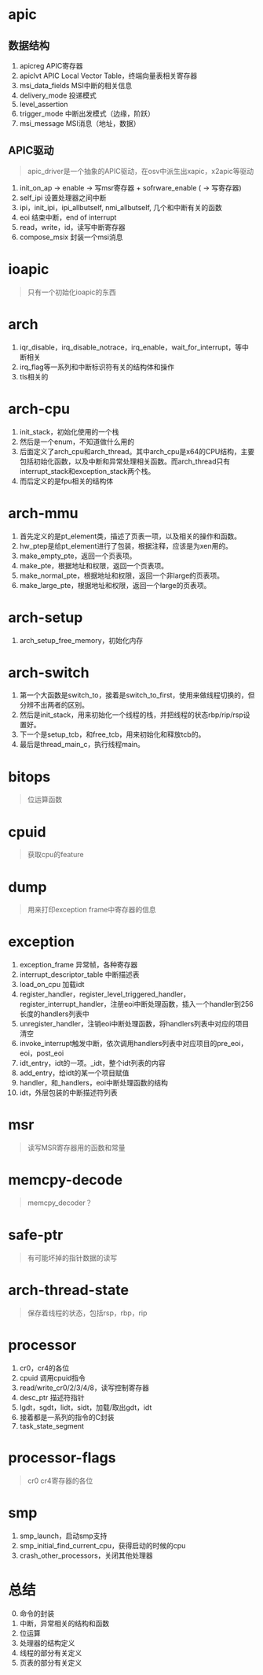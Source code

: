 # apic
## 数据结构
1. apicreg APIC寄存器
2. apiclvt APIC Local Vector Table，终端向量表相关寄存器
3. msi\_data\_fields MSI中断的相关信息
4. delivery\_mode 投递模式
5. level\_assertion
6. trigger\_mode 中断出发模式（边缘，阶跃）
7. msi\_message MSI消息（地址，数据）

## APIC驱动
> apic\_driver是一个抽象的APIC驱动，在osv中派生出xapic，x2apic等驱动

1. init\_on\_ap -> enable -> 写msr寄存器 + sofrware\_enable ( -> 写寄存器)
2. self\_ipi 设置处理器之间中断
3. ipi，init\_ipi，ipi\_allbutself, nmi\_allbutself, 几个和中断有关的函数
4. eoi 结束中断，end of interrupt
5. read，write，id，读写中断寄存器
6. compose\_msix 封装一个msi消息


# ioapic
> 只有一个初始化ioapic的东西


# arch
1. iqr\_disable，irq\_disable\_notrace，irq\_enable，wait\_for\_interrupt，等中断相关
2. irq\_flag等一系列和中断标识符有关的结构体和操作
3. tls相关的


# arch-cpu
1. init\_stack，初始化使用的一个栈
2. 然后是一个enum，不知道做什么用的
3. 后面定义了arch\_cpu和arch\_thread。其中arch\_cpu是x64的CPU结构，主要包括初始化函数，以及中断和异常处理相关函数。而arch\_thread只有interrupt\_stack和exception\_stack两个栈。
4. 而后定义的是fpu相关的结构体


# arch-mmu
1. 首先定义的是pt\_element类，描述了页表一项，以及相关的操作和函数。
2. hw_ptep是给pt\_element进行了包装，根据注释，应该是为xen用的。
3. make\_empty\_pte，返回一个页表项。
4. make\_pte，根据地址和权限，返回一个页表项。
5. make\_normal\_pte，根据地址和权限，返回一个非large的页表项。
6. make\_large\_pte，根据地址和权限，返回一个large的页表项。


# arch-setup
1. arch\_setup\_free\_memory，初始化内存


# arch-switch
1. 第一个大函数是switch\_to，接着是switch\_to\_first，使用来做线程切换的，但分辨不出两者的区别。
3. 然后是init_stack，用来初始化一个线程的栈，并把线程的状态rbp/rip/rsp设置好。
4. 下一个是setup\_tcb，和free\_tcb，用来初始化和释放tcb的。
5. 最后是thread\_main\_c，执行线程main。


# bitops
> 位运算函数


# cpuid
> 获取cpu的feature


# dump
> 用来打印exception frame中寄存器的信息


# exception
1. exception\_frame 异常帧，各种寄存器
2. interrupt\_descriptor\_table 中断描述表
  1. load\_on\_cpu 加载idt
  2. register\_handler，register\_level\_triggered\_handler，register\_interrupt\_handler，注册eoi中断处理函数，插入一个handler到256长度的handlers列表中
  3. unregister\_handler，注销eoi中断处理函数，将handlers列表中对应的项目清空
  4. invoke\_interrupt触发中断，依次调用handlers列表中对应项目的pre\_eoi，eoi，post\_eoi
  5. idt\_entry，idt的一项。\_idt，整个idt列表的内容
  6. add\_entry，给idt的某一个项目赋值
  7. handler，和\_handlers，eoi中断处理函数的结构
3. idt，外层包装的中断描述符列表


# msr
> 读写MSR寄存器用的函数和常量


# memcpy-decode
> memcpy\_decoder？


# safe-ptr
> 有可能坏掉的指针数据的读写


# arch-thread-state
> 保存着线程的状态，包括rsp，rbp，rip


# processor
1. cr0，cr4的各位 
2. cpuid 调用cpuid指令
3. read/write\_cr0/2/3/4/8，读写控制寄存器
4. desc\_ptr 描述符指针
5. lgdt，sgdt，lidt，sidt，加载/取出gdt，idt
6. 接着都是一系列的指令的C封装
7. task\_state\_segment


# processor-flags
> cr0 cr4寄存器的各位


# smp
1. smp\_launch，启动smp支持
2. smp\_initial\_find\_current\_cpu，获得启动的时候的cpu
3. crash\_other\_processors，关闭其他处理器


# 总结
0. 命令的封装
1. 中断，异常相关的结构和函数
2. 位运算
3. 处理器的结构定义
4. 线程的部分有关定义
5. 页表的部分有关定义
